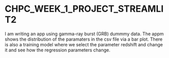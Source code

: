 # CHPC_WEEK_1_PROJECT_STREAMLIT2

I am writing an app using gamma-ray burst (GRB) dummmy data. The appm shows the distribution of the paramaters in the csv file via a bar plot. There is also a training model where we select the parameter redshift and change it and see how the regression parameters change.
